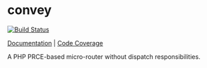 convey
======

[![Build Status](https://travis-ci.org/lord2800/convey.png?branch=master)](https://travis-ci.org/lord2800/convey)

[Documentation](https://lord2800.github.io/convey/) | [Code Coverage](https://lord2800.github.io/convey/coverage/)

A PHP PRCE-based micro-router without dispatch responsibilities.
